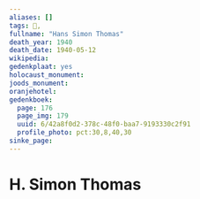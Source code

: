 ```yaml
---
aliases: []
tags: 👤, 
fullname: "Hans Simon Thomas"
death_year: 1940
death_date: 1940-05-12
wikipedia:
gedenkplaat: yes
holocaust_monument:
joods_monument:
oranjehotel:
gedenkboek:
  page: 176
  page_img: 179
  uuid: 6/42a8f0d2-378c-48f0-baa7-9193330c2f91
  profile_photo: pct:30,8,40,30
sinke_page:
---
```


# H. Simon Thomas